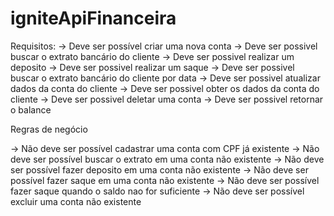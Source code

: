 # igniteApiFinanceira

Requisitos:
-> Deve ser possível criar uma nova conta
-> Deve ser possivel buscar o extrato bancário do cliente
-> Deve ser possivel realizar um deposito
-> Deve ser possivel realizar um saque
-> Deve ser possivel buscar o extrato bancário do cliente por data
-> Deve ser possivel atualizar dados da conta do cliente
-> Deve ser possivel obter os dados da conta do cliente
-> Deve ser possivel deletar uma conta
-> Deve ser possivel retornar o balance



Regras de negócio

-> Não deve ser possível cadastrar uma conta com CPF já existente
-> Não deve ser possível buscar o extrato em uma conta não existente
-> Não deve ser possível fazer deposito em uma conta não existente
-> Não deve ser possível fazer saque em uma conta não existente
-> Não deve ser possível fazer saque quando o saldo nao for suficiente 
-> Não deve ser possível excluir uma conta não existente
